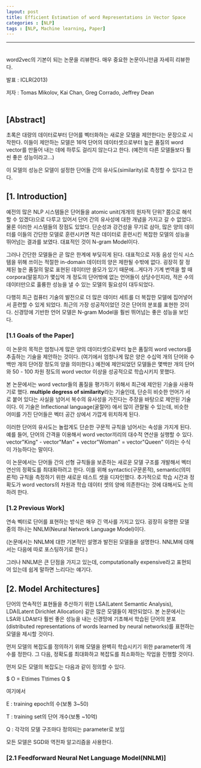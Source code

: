 ```yaml
---
layout: post
title: Efficient Estimation of word Representations in Vector Space
categories : [NLP]
tags : [NLP, Machine learning, Paper]
---
```


---

<span style = "line-height:50%"><br></span>

word2vec의 기본이 되는 논문을 리뷰한다. 매우 중요한 논문이니만큼 자세히 리뷰한다.

발표 : ICLR(2013)

저자 : Tomas Mikolov, Kai Chan, Greg Corrado, Jeffrey Dean

<span style = "line-height:50%"><br></span>

## [Abstract]

초록은 대량의 데이터로부터 단어를 벡터화하는 새로운 모델을 제안한다는 문장으로 시작한다. 이들이 제안하는 모델은 16억 단어의 데이터셋으로부터 높은 품질의 word vector를 만들어 내는 데에 하루도 걸리지 않는다고 한다. (예전의 다른 모델들보다 훨씬 좋은 성능이라고...)

이 모델의 성능은 모델이 설정한 단어들 간의 유사도(similarity)로 측정할 수 있다고 한다.

## [1. Introduction]

예전의 많은 NLP 시스템들은  단어들을 atomic unit(개개의 원자적 단위? 쯤으로 해석할 수 있겠다)으로 다루고 있어서 단어 간의 유사성에 대한 개념을 가지고 갈 수 없었다. 물론 이러한 시스템들의 장점도 있었다. 단순성과 강건성을 무기로 삼아, 많은 양의 데이터를 이들의 간단한 모델로 훈련시키면 적은 데이터로 훈련시킨 복잡한 모델의 성능을 뛰어넘는 결과를 보였다. 대표적인 것이 N-gram Model이다.

그러나 간단한 모델들은 곧 많은 한계에 부딪히게 된다. 대표적으로 자동 음성 인식 시스템을 위해 쓰이는 적절한 in-domain 데이터의 양은 제한될 수밖에 없다. 굉장히 잘 정제된 높은 품질의 말로 표현된 데이터만 쓸모가 있기 때문에...게다가 기계 번역을 할 때 corpora(말뭉치)가 몇십억 개 정도의 단어밖에 없는 언어들이 상당수인지라, 적은 수의 데이터만으로 훌륭한 성능을 낼 수 있는 모델의 필요성이 대두되었다.

다행히 최근 컴퓨터 기술의 발전으로 더 많은 데이터 세트를 더 복잡한 모델에 집어넣어서 훈련할 수 있게 되었다. 최근의 가장 성공적이었던 것은 단어의 분포를 표현한 것이다. 신경망에 기반한 언어 모델은 N-gram Model을 훨씬 뛰어넘는 좋은 성능을 보인다.

### [1.1 Goals of the Paper]

이 논문의 목적은 엄청나게 많은 양의 데이터셋으로부터 높은 품질의 word vectors를 추출하는 기술을 제안하는 것이다. (여기에서 엄청나게 많은 양은 수십억 개의 단어와 수백만 개의 단어장 정도의 양을 의미한다.) 예전에 제안되었던 모델들은 몇백만 개의 단어와 50 - 100 차원 정도의 word vector 이상을 성공적으로 학습시키지 못했다.

본 논문에서는 word vector들의 품질을 평가하기 위해서 최근에 제안된 기술을 사용하기로 했다. <b>multiple degress of similarity</b>라는 기술인데, 단순히 비슷한 언어가 서로 붙어 있다는 사실을 넘어서 복수의 유사성을 가진다는 주장을 바탕으로 제안된 기술이다. 이 기술은 Inflectional language(굴절어) 에서 많이 관찰될 수 있는데, 비슷한 어미를 가진 단어들은 벡터 공간 상에서 가깝게 위치하게 된다.

이러한 단어의 유사도는 놀랍게도 단순한 구문적 규칙을 넘어서는 속성을 가지게 된다. 예를 들어, 단어의 간격을 이용해서 word vector끼리의 대수적 연산을 실행할 수 있다. vector"King" - vector"Man" + vector"Woman" = vector"Queen" 이라는 수식이 가능하다는 말이다.

이 논문에서는 단어들 간의 선형 규칙들을 보존하는 새로운 모델 구조를 개발해서 벡터 연산의 정확도를 최대화하려고 한다. 이를 위해 syntactic(구문론적), semantic(의미론적) 규칙을 측정하기 위한 새로운 테스트 셋을 디자인했다. 추가적으로 학습 시간과 정확도가 word vectors의 차원과 학습 데이터 셋의 양에 의존한다는 것에 대해서도 논의하려 한다.

### [1.2 Previous Work]

연속 벡터로 단어를 표현하는 방식은 매우 긴 역사를 가지고 있다. 굉장히 유명한 모델 중의 하나는 NNLM(Neural Network Language Model)이다.

(논문에서는 NNLM에 대한 기본적인 설명과 발전된 모델들을 설명한다. NNLM에 대해서는 다음에 따로 포스팅하기로 한다.)

그러나 NNLM은 큰 단점을 가지고 있는데, computationally expensive라고 표현되어 있는데 쉽게 말하면 느리다는 얘기다.

## [2. Model Architectures]

단어의 연속적인 표현들을 추산하기 위한 LSA(Latent Semantic Analysis), LDA(Latent Dirichlet Allocation) 같은 많은 모델들이 제안되었다. 본 논문에서는 LSA와 LDA보다 훨씬 좋은 성능을 내는 신경망에 기초해서 학습된 단어의 분포(distributed representations of words learned by neural networks)를 표현하는 모델을 제시할 것이다.

먼저 모델의 복잡도를 정의하기 위해 모델을 완벽히 학습시키기 위한 parameter의 개수를 정한다. 그 다음, 정확도를 최대화하고 복잡도를 최소화하는 작업을 진행할 것이다.

먼저 모든 모델의 복잡도는 다음과 같이 정의할 수 있다.

$ O = E\times T\times Q $

여기에서

E : training epoch의 수(보통 3~50)

T : training set의 단어 개수(보통  ~10억)

Q : 각각의 모델 구조마다 정의되는 parameter로 보임

모든 모델은 SGD와 역전파 알고리즘을 사용한다.

### [2.1 Feedforward Neural Net Language Model(NNLM)]

